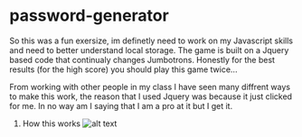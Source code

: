 # password-generator

So this was a fun exersize, im definetly need to work on my Javascript skills and need to better understand local storage. The game is built on a Jquery based code that continualy changes Jumbotrons.
Honestly for the best results (for the high score) you should play this game twice...

From working with other people in my class I have seen many diffrent ways to make this work, the reason that I used Jquery was because it just clicked for me. In no way am I saying that I am a pro at it but I get it.

 1. How this works
![alt text](http:./notes.jpg)
